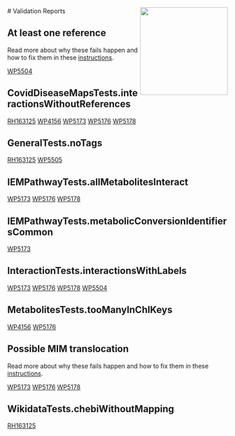 <img style="float: right; width: 200px" src="https://upload.wikimedia.org/wikipedia/commons/thumb/8/83/Wplogo_with_text_500.png/640px-Wplogo_with_text_500.png" />
# Validation Reports

## At least one reference


Read more about why these fails happen and how to fix them in these [instructions](https://www.wikipathways.org/WikiPathwaysCurator/ReferencesTests/atLeastOneReference).

[WP5504](reports/WP5504#at-least-one-reference) 

## CovidDiseaseMapsTests.interactionsWithoutReferences

[RH163125](reports/RH163125#coviddiseasemapstestsinteractionswithoutreferences) [WP4156](reports/WP4156#coviddiseasemapstestsinteractionswithoutreferences) [WP5173](reports/WP5173#coviddiseasemapstestsinteractionswithoutreferences) [WP5176](reports/WP5176#coviddiseasemapstestsinteractionswithoutreferences) [WP5178](reports/WP5178#coviddiseasemapstestsinteractionswithoutreferences) 

## GeneralTests.noTags

[RH163125](reports/RH163125#generaltestsnotags) [WP5505](reports/WP5505#generaltestsnotags) 

## IEMPathwayTests.allMetabolitesInteract

[WP5173](reports/WP5173#iempathwaytestsallmetabolitesinteract) [WP5176](reports/WP5176#iempathwaytestsallmetabolitesinteract) [WP5178](reports/WP5178#iempathwaytestsallmetabolitesinteract) 

## IEMPathwayTests.metabolicConversionIdentifiersCommon

[WP5173](reports/WP5173#iempathwaytestsmetabolicconversionidentifierscommon) 

## InteractionTests.interactionsWithLabels

[WP5173](reports/WP5173#interactiontestsinteractionswithlabels) [WP5176](reports/WP5176#interactiontestsinteractionswithlabels) [WP5178](reports/WP5178#interactiontestsinteractionswithlabels) [WP5504](reports/WP5504#interactiontestsinteractionswithlabels) 

## MetabolitesTests.tooManyInChIKeys

[WP4156](reports/WP4156#metabolitesteststoomanyinchikeys) [WP5176](reports/WP5176#metabolitesteststoomanyinchikeys) 

## Possible MIM translocation


Read more about why these fails happen and how to fix them in these [instructions](https://www.wikipathways.org/WikiPathwaysCurator/InteractionTests/possibleTranslocations).

[WP5173](reports/WP5173#possible-mim-translocation) [WP5176](reports/WP5176#possible-mim-translocation) [WP5178](reports/WP5178#possible-mim-translocation) 

## WikidataTests.chebiWithoutMapping

[RH163125](reports/RH163125#wikidatatestschebiwithoutmapping) 

